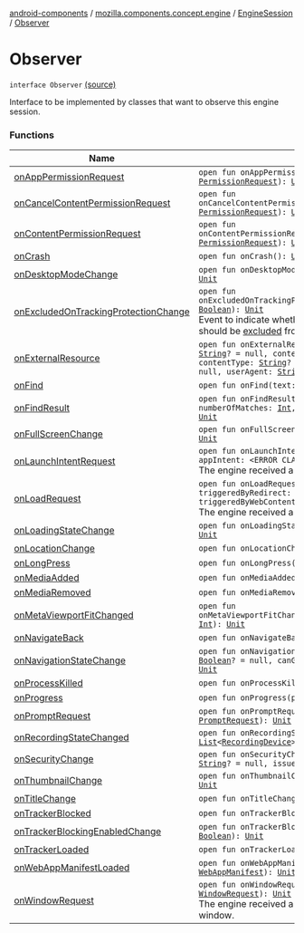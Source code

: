 [android-components](../../../index.md) / [mozilla.components.concept.engine](../../index.md) / [EngineSession](../index.md) / [Observer](./index.md)

# Observer

`interface Observer` [(source)](https://github.com/mozilla-mobile/android-components/blob/master/components/concept/engine/src/main/java/mozilla/components/concept/engine/EngineSession.kt#L35)

Interface to be implemented by classes that want to observe this engine session.

### Functions

| Name | Summary |
|---|---|
| [onAppPermissionRequest](on-app-permission-request.md) | `open fun onAppPermissionRequest(permissionRequest: `[`PermissionRequest`](../../../mozilla.components.concept.engine.permission/-permission-request/index.md)`): `[`Unit`](https://kotlinlang.org/api/latest/jvm/stdlib/kotlin/-unit/index.html) |
| [onCancelContentPermissionRequest](on-cancel-content-permission-request.md) | `open fun onCancelContentPermissionRequest(permissionRequest: `[`PermissionRequest`](../../../mozilla.components.concept.engine.permission/-permission-request/index.md)`): `[`Unit`](https://kotlinlang.org/api/latest/jvm/stdlib/kotlin/-unit/index.html) |
| [onContentPermissionRequest](on-content-permission-request.md) | `open fun onContentPermissionRequest(permissionRequest: `[`PermissionRequest`](../../../mozilla.components.concept.engine.permission/-permission-request/index.md)`): `[`Unit`](https://kotlinlang.org/api/latest/jvm/stdlib/kotlin/-unit/index.html) |
| [onCrash](on-crash.md) | `open fun onCrash(): `[`Unit`](https://kotlinlang.org/api/latest/jvm/stdlib/kotlin/-unit/index.html) |
| [onDesktopModeChange](on-desktop-mode-change.md) | `open fun onDesktopModeChange(enabled: `[`Boolean`](https://kotlinlang.org/api/latest/jvm/stdlib/kotlin/-boolean/index.html)`): `[`Unit`](https://kotlinlang.org/api/latest/jvm/stdlib/kotlin/-unit/index.html) |
| [onExcludedOnTrackingProtectionChange](on-excluded-on-tracking-protection-change.md) | `open fun onExcludedOnTrackingProtectionChange(excluded: `[`Boolean`](https://kotlinlang.org/api/latest/jvm/stdlib/kotlin/-boolean/index.html)`): `[`Unit`](https://kotlinlang.org/api/latest/jvm/stdlib/kotlin/-unit/index.html)<br>Event to indicate whether or not this [EngineSession](../index.md) should be [excluded](on-excluded-on-tracking-protection-change.md#mozilla.components.concept.engine.EngineSession.Observer$onExcludedOnTrackingProtectionChange(kotlin.Boolean)/excluded) from tracking protection. |
| [onExternalResource](on-external-resource.md) | `open fun onExternalResource(url: `[`String`](https://kotlinlang.org/api/latest/jvm/stdlib/kotlin/-string/index.html)`, fileName: `[`String`](https://kotlinlang.org/api/latest/jvm/stdlib/kotlin/-string/index.html)`? = null, contentLength: `[`Long`](https://kotlinlang.org/api/latest/jvm/stdlib/kotlin/-long/index.html)`? = null, contentType: `[`String`](https://kotlinlang.org/api/latest/jvm/stdlib/kotlin/-string/index.html)`? = null, cookie: `[`String`](https://kotlinlang.org/api/latest/jvm/stdlib/kotlin/-string/index.html)`? = null, userAgent: `[`String`](https://kotlinlang.org/api/latest/jvm/stdlib/kotlin/-string/index.html)`? = null): `[`Unit`](https://kotlinlang.org/api/latest/jvm/stdlib/kotlin/-unit/index.html) |
| [onFind](on-find.md) | `open fun onFind(text: `[`String`](https://kotlinlang.org/api/latest/jvm/stdlib/kotlin/-string/index.html)`): `[`Unit`](https://kotlinlang.org/api/latest/jvm/stdlib/kotlin/-unit/index.html) |
| [onFindResult](on-find-result.md) | `open fun onFindResult(activeMatchOrdinal: `[`Int`](https://kotlinlang.org/api/latest/jvm/stdlib/kotlin/-int/index.html)`, numberOfMatches: `[`Int`](https://kotlinlang.org/api/latest/jvm/stdlib/kotlin/-int/index.html)`, isDoneCounting: `[`Boolean`](https://kotlinlang.org/api/latest/jvm/stdlib/kotlin/-boolean/index.html)`): `[`Unit`](https://kotlinlang.org/api/latest/jvm/stdlib/kotlin/-unit/index.html) |
| [onFullScreenChange](on-full-screen-change.md) | `open fun onFullScreenChange(enabled: `[`Boolean`](https://kotlinlang.org/api/latest/jvm/stdlib/kotlin/-boolean/index.html)`): `[`Unit`](https://kotlinlang.org/api/latest/jvm/stdlib/kotlin/-unit/index.html) |
| [onLaunchIntentRequest](on-launch-intent-request.md) | `open fun onLaunchIntentRequest(url: `[`String`](https://kotlinlang.org/api/latest/jvm/stdlib/kotlin/-string/index.html)`, appIntent: <ERROR CLASS>?): `[`Unit`](https://kotlinlang.org/api/latest/jvm/stdlib/kotlin/-unit/index.html)<br>The engine received a request to launch a app intent. |
| [onLoadRequest](on-load-request.md) | `open fun onLoadRequest(url: `[`String`](https://kotlinlang.org/api/latest/jvm/stdlib/kotlin/-string/index.html)`, triggeredByRedirect: `[`Boolean`](https://kotlinlang.org/api/latest/jvm/stdlib/kotlin/-boolean/index.html)`, triggeredByWebContent: `[`Boolean`](https://kotlinlang.org/api/latest/jvm/stdlib/kotlin/-boolean/index.html)`): `[`Unit`](https://kotlinlang.org/api/latest/jvm/stdlib/kotlin/-unit/index.html)<br>The engine received a request to load a request. |
| [onLoadingStateChange](on-loading-state-change.md) | `open fun onLoadingStateChange(loading: `[`Boolean`](https://kotlinlang.org/api/latest/jvm/stdlib/kotlin/-boolean/index.html)`): `[`Unit`](https://kotlinlang.org/api/latest/jvm/stdlib/kotlin/-unit/index.html) |
| [onLocationChange](on-location-change.md) | `open fun onLocationChange(url: `[`String`](https://kotlinlang.org/api/latest/jvm/stdlib/kotlin/-string/index.html)`): `[`Unit`](https://kotlinlang.org/api/latest/jvm/stdlib/kotlin/-unit/index.html) |
| [onLongPress](on-long-press.md) | `open fun onLongPress(hitResult: `[`HitResult`](../../-hit-result/index.md)`): `[`Unit`](https://kotlinlang.org/api/latest/jvm/stdlib/kotlin/-unit/index.html) |
| [onMediaAdded](on-media-added.md) | `open fun onMediaAdded(media: `[`Media`](../../../mozilla.components.concept.engine.media/-media/index.md)`): `[`Unit`](https://kotlinlang.org/api/latest/jvm/stdlib/kotlin/-unit/index.html) |
| [onMediaRemoved](on-media-removed.md) | `open fun onMediaRemoved(media: `[`Media`](../../../mozilla.components.concept.engine.media/-media/index.md)`): `[`Unit`](https://kotlinlang.org/api/latest/jvm/stdlib/kotlin/-unit/index.html) |
| [onMetaViewportFitChanged](on-meta-viewport-fit-changed.md) | `open fun onMetaViewportFitChanged(layoutInDisplayCutoutMode: `[`Int`](https://kotlinlang.org/api/latest/jvm/stdlib/kotlin/-int/index.html)`): `[`Unit`](https://kotlinlang.org/api/latest/jvm/stdlib/kotlin/-unit/index.html) |
| [onNavigateBack](on-navigate-back.md) | `open fun onNavigateBack(): `[`Unit`](https://kotlinlang.org/api/latest/jvm/stdlib/kotlin/-unit/index.html) |
| [onNavigationStateChange](on-navigation-state-change.md) | `open fun onNavigationStateChange(canGoBack: `[`Boolean`](https://kotlinlang.org/api/latest/jvm/stdlib/kotlin/-boolean/index.html)`? = null, canGoForward: `[`Boolean`](https://kotlinlang.org/api/latest/jvm/stdlib/kotlin/-boolean/index.html)`? = null): `[`Unit`](https://kotlinlang.org/api/latest/jvm/stdlib/kotlin/-unit/index.html) |
| [onProcessKilled](on-process-killed.md) | `open fun onProcessKilled(): `[`Unit`](https://kotlinlang.org/api/latest/jvm/stdlib/kotlin/-unit/index.html) |
| [onProgress](on-progress.md) | `open fun onProgress(progress: `[`Int`](https://kotlinlang.org/api/latest/jvm/stdlib/kotlin/-int/index.html)`): `[`Unit`](https://kotlinlang.org/api/latest/jvm/stdlib/kotlin/-unit/index.html) |
| [onPromptRequest](on-prompt-request.md) | `open fun onPromptRequest(promptRequest: `[`PromptRequest`](../../../mozilla.components.concept.engine.prompt/-prompt-request/index.md)`): `[`Unit`](https://kotlinlang.org/api/latest/jvm/stdlib/kotlin/-unit/index.html) |
| [onRecordingStateChanged](on-recording-state-changed.md) | `open fun onRecordingStateChanged(devices: `[`List`](https://kotlinlang.org/api/latest/jvm/stdlib/kotlin.collections/-list/index.html)`<`[`RecordingDevice`](../../../mozilla.components.concept.engine.media/-recording-device/index.md)`>): `[`Unit`](https://kotlinlang.org/api/latest/jvm/stdlib/kotlin/-unit/index.html) |
| [onSecurityChange](on-security-change.md) | `open fun onSecurityChange(secure: `[`Boolean`](https://kotlinlang.org/api/latest/jvm/stdlib/kotlin/-boolean/index.html)`, host: `[`String`](https://kotlinlang.org/api/latest/jvm/stdlib/kotlin/-string/index.html)`? = null, issuer: `[`String`](https://kotlinlang.org/api/latest/jvm/stdlib/kotlin/-string/index.html)`? = null): `[`Unit`](https://kotlinlang.org/api/latest/jvm/stdlib/kotlin/-unit/index.html) |
| [onThumbnailChange](on-thumbnail-change.md) | `open fun onThumbnailChange(bitmap: <ERROR CLASS>?): `[`Unit`](https://kotlinlang.org/api/latest/jvm/stdlib/kotlin/-unit/index.html) |
| [onTitleChange](on-title-change.md) | `open fun onTitleChange(title: `[`String`](https://kotlinlang.org/api/latest/jvm/stdlib/kotlin/-string/index.html)`): `[`Unit`](https://kotlinlang.org/api/latest/jvm/stdlib/kotlin/-unit/index.html) |
| [onTrackerBlocked](on-tracker-blocked.md) | `open fun onTrackerBlocked(tracker: `[`Tracker`](../../../mozilla.components.concept.engine.content.blocking/-tracker/index.md)`): `[`Unit`](https://kotlinlang.org/api/latest/jvm/stdlib/kotlin/-unit/index.html) |
| [onTrackerBlockingEnabledChange](on-tracker-blocking-enabled-change.md) | `open fun onTrackerBlockingEnabledChange(enabled: `[`Boolean`](https://kotlinlang.org/api/latest/jvm/stdlib/kotlin/-boolean/index.html)`): `[`Unit`](https://kotlinlang.org/api/latest/jvm/stdlib/kotlin/-unit/index.html) |
| [onTrackerLoaded](on-tracker-loaded.md) | `open fun onTrackerLoaded(tracker: `[`Tracker`](../../../mozilla.components.concept.engine.content.blocking/-tracker/index.md)`): `[`Unit`](https://kotlinlang.org/api/latest/jvm/stdlib/kotlin/-unit/index.html) |
| [onWebAppManifestLoaded](on-web-app-manifest-loaded.md) | `open fun onWebAppManifestLoaded(manifest: `[`WebAppManifest`](../../../mozilla.components.concept.engine.manifest/-web-app-manifest/index.md)`): `[`Unit`](https://kotlinlang.org/api/latest/jvm/stdlib/kotlin/-unit/index.html) |
| [onWindowRequest](on-window-request.md) | `open fun onWindowRequest(windowRequest: `[`WindowRequest`](../../../mozilla.components.concept.engine.window/-window-request/index.md)`): `[`Unit`](https://kotlinlang.org/api/latest/jvm/stdlib/kotlin/-unit/index.html)<br>The engine received a request to open or close a window. |
